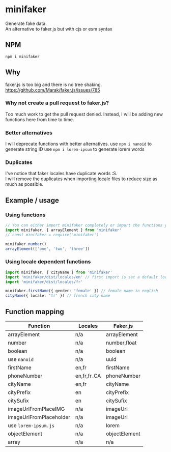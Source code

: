 # minifaker

Generate fake data.  
An alternative to faker.js but with cjs or esm syntax

## NPM

`npm i minifaker`

## Why

faker.js is too big and there is no tree shaking.
<https://github.com/Marak/faker.js/issues/785>

### Why not create a pull request to faker.js?

Too much work to get the pull request denied. Instead, I will be adding new functions here from time to time.

### Better alternatives

I will deprecate functions with better alternatives.
use `npm i nanoid` to generate string ID
use `npm i lorem-ipsum` to generate lorem words

### Duplicates

I've notice that faker locales have duplicate words :S.  
I will remove the duplicates when importing locale files to reduce size as much as possible.

## Example / usage

### Using functions

```ts
// You can either import minifaker completely or import the functions you need
import minifaker, { arrayElement } from 'minifaker'
// const minifaker = require('minifaker')

minifaker.number()
arrayElement(['one', 'two', 'three'])
```

### Using locale dependent functions

```ts
import minifaker, { cityName } from 'minifaker'
import 'minifaker/dist/locales/en' // first import is set a default locale
import 'minifaker/dist/locales/fr'

minifaker.firstName({ gender: 'female' }) // female name in english
cityName({ locale: 'fr' }) // french city name
```

## Function mapping

|Function|Locales|Faker.js|
|-|-|-|
|arrayElement|n/a|arrayElement
|number|n/a|number,float
|boolean|n/a|boolean
|use `nanoid`|n/a|uuid
|firstName|en,fr|firstName
|phoneNumber|en,fr,fr_CA|phoneNumber
|cityName|en,fr|cityName
|cityPrefix|en|cityPrefix
|citySufix|en|citySufix
|imageUrlFromPlaceIMG|n/a|imageUrl
|imageUrlFromPlaceholder|n/a|imageUrl
|use `lorem-ipsum.js`|n/a|lorem
|objectElement|n/a|objectElement
|array|n/a|n/a
